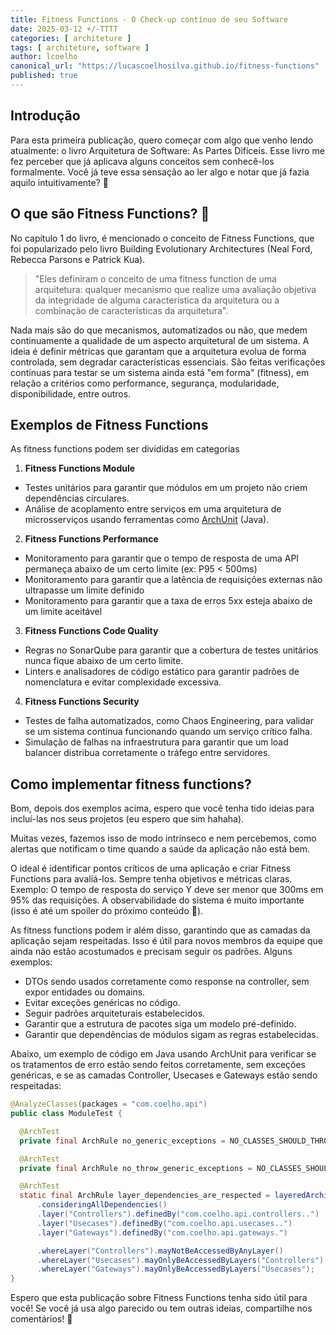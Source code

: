 ```yaml
---
title: Fitness Functions - O Check-up contínuo de seu Software
date: 2025-03-12 +/-TTTT
categories: [ architeture ]
tags: [ architeture, software ]
author: lcoelho
canonical_url: "https://lucascoelhosilva.github.io/fitness-functions"
published: true
---
```


## Introdução

Para esta primeira publicação, quero começar com algo que venho lendo atualmente: o livro Arquitetura de Software: As Partes Difíceis. Esse livro me fez perceber que já aplicava alguns conceitos sem conhecê-los formalmente. Você já teve essa sensação ao ler algo e notar que já fazia aquilo intuitivamente? 😬

## O que são Fitness Functions? 👋

No capítulo 1 do livro, é mencionado o conceito de Fitness Functions, que foi popularizado pelo livro Building Evolutionary Architectures (Neal Ford, Rebecca Parsons e Patrick Kua).


> "Eles definiram o conceito de uma fitness function de uma arquitetura: qualquer mecanismo que realize uma avaliação objetiva da integridade de alguma característica da arquitetura ou a combinação de características da arquitetura".

Nada mais são do que mecanismos, automatizados ou não, que medem continuamente a qualidade de um aspecto arquitetural de um sistema. A ideia é definir métricas que garantam que a arquitetura evolua de forma controlada, sem degradar características essenciais. São feitas verificações contínuas para testar se um sistema ainda está "em forma" (fitness), em relação a critérios como performance, segurança, modularidade, disponibilidade, entre outros.


## Exemplos de Fitness Functions

As fitness functions podem ser divididas em categorias 

1. **Fitness Functions Module**
- Testes unitários para garantir que módulos em um projeto não criem dependências circulares.
- Análise de acoplamento entre serviços em uma arquitetura de microsserviços usando ferramentas como [ArchUnit](https://www.archunit.org) (Java).

2. **Fitness Functions Performance**
- Monitoramento para garantir que o tempo de resposta de uma API permaneça abaixo de um certo limite (ex: P95 < 500ms)
- Monitoramento para garantir que a latência de requisições externas não ultrapasse um limite definido 
- Monitoramento para garantir que a taxa de erros 5xx esteja abaixo de um limite aceitável

3. **Fitness Functions Code Quality**
- Regras no SonarQube para garantir que a cobertura de testes unitários nunca fique abaixo de um certo limite.
- Linters e analisadores de código estático para garantir padrões de nomenclatura e evitar complexidade excessiva.

4. **Fitness Functions Security**
- Testes de falha automatizados, como Chaos Engineering, para validar se um sistema continua funcionando quando um serviço crítico falha.
- Simulação de falhas na infraestrutura para garantir que um load balancer distribua corretamente o tráfego entre servidores.


## Como implementar fitness functions? 

Bom, depois dos exemplos acima, espero que você tenha tido ideias para incluí-las nos seus projetos (eu espero que sim hahaha).

Muitas vezes, fazemos isso de modo intrínseco e nem percebemos, como alertas que notificam o time quando a saúde da aplicação não está bem.

O ideal é identificar pontos críticos de uma aplicação e criar Fitness Functions para avaliá-los. Sempre tenha objetivos e métricas claras. Exemplo: O tempo de resposta do serviço Y deve ser menor que 300ms em 95% das requisições. A observabilidade do sistema é muito importante (isso é até um spoiler do próximo conteúdo 🫢).

As fitness functions podem ir além disso, garantindo que as camadas da aplicação sejam respeitadas. Isso é útil para novos membros da equipe que ainda não estão acostumados e precisam seguir os padrões. Alguns exemplos:

- DTOs sendo usados corretamente como response na controller, sem expor entidades ou domains.
- Evitar exceções genéricas no código.
- Seguir padrões arquiteturais estabelecidos.
- Garantir que a estrutura de pacotes siga um modelo pré-definido.
- Garantir que dependências de módulos sigam as regras estabelecidas.

Abaixo, um exemplo de código em Java usando ArchUnit para verificar se os tratamentos de erro estão sendo feitos corretamente, sem exceções genéricas, e se as camadas Controller, Usecases e Gateways estão sendo respeitadas:


```java
@AnalyzeClasses(packages = "com.coelho.api")
public class ModuleTest {

  @ArchTest
  private final ArchRule no_generic_exceptions = NO_CLASSES_SHOULD_THROW_GENERIC_EXCEPTIONS;

  @ArchTest
  private final ArchRule no_throw_generic_exceptions = NO_CLASSES_SHOULD_THROW_GENERIC_EXCEPTIONS;

  @ArchTest
  static final ArchRule layer_dependencies_are_respected = layeredArchitecture()
      .consideringAllDependencies()
      .layer("Controllers").definedBy("com.coelho.api.controllers..")
      .layer("Usecases").definedBy("com.coelho.api.usecases..")
      .layer("Gateways").definedBy("com.coelho.api.gateways.")

      .whereLayer("Controllers").mayNotBeAccessedByAnyLayer()
      .whereLayer("Usecases").mayOnlyBeAccessedByLayers("Controllers")
      .whereLayer("Gateways").mayOnlyBeAccessedByLayers("Usecases");
}
```

Espero que esta publicação sobre Fitness Functions tenha sido útil para você! Se você já usa algo parecido ou tem outras ideias, compartilhe nos comentários! 🚀
